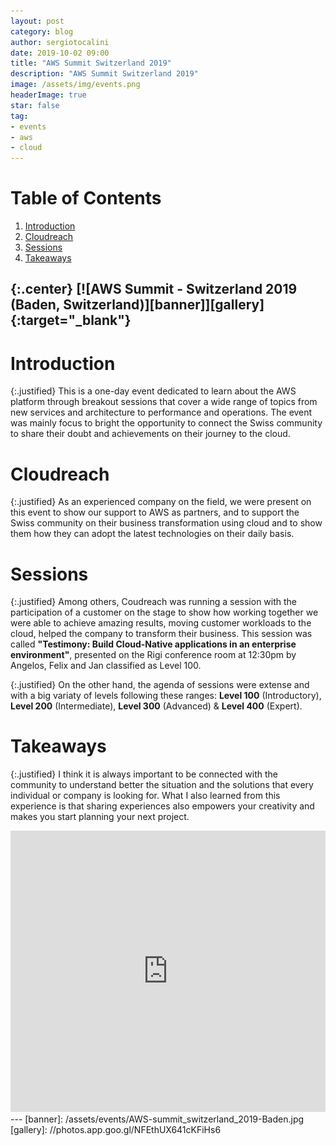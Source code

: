 ```yaml
---
layout: post
category: blog
author: sergiotocalini
date: 2019-10-02 09:00
title: "AWS Summit Switzerland 2019"
description: "AWS Summit Switzerland 2019"
image: /assets/img/events.png
headerImage: true
star: false
tag:
- events
- aws
- cloud
---
```

# Table of Contents
1. [Introduction](#introduction)
2. [Cloudreach](#cloudreach)
3. [Sessions](#sessions)
4. [Takeaways](#takeaways)

{:.center}
[![AWS Summit - Switzerland 2019 (Baden, Switzerland)][banner]][gallery]{:target="_blank"}
---

# Introduction

{:.justified}
This is a one-day event dedicated to learn about the AWS platform through
breakout sessions that cover a wide range of topics from new services and
architecture to performance and operations.
The event was mainly focus to bright the opportunity to connect the Swiss
community to share their doubt and achievements on their journey to the cloud.

# Cloudreach

{:.justified}
As an experienced company on the field, we were present on this event to show our
support to AWS as partners, and to support the Swiss community on their business transformation
using cloud and to show them how they can adopt the latest technologies on their daily basis.

# Sessions

{:.justified}
Among others, Coudreach was running a session with the participation of a
customer on the stage to show how working together we were able to achieve
amazing results, moving customer workloads to the cloud, helped the company to
transform their business. This session was called <b>"Testimony: Build
Cloud-Native applications in an enterprise environment"</b>, presented on the
Rigi conference room at 12:30pm by Angelos, Felix and Jan classified as Level 100.

{:.justified}
On the other hand, the agenda of sessions were extense and with a big variaty of
levels following these ranges: <b>Level 100</b> (Introductory), <b>Level 200</b>
(Intermediate), <b>Level 300</b> (Advanced) & <b>Level 400</b> (Expert).

# Takeaways

{:.justified}
I think it is always important to be connected with the community to understand
better the situation and the solutions that every individual or company is
looking for. What I also learned from this experience is that sharing experiences
also empowers your creativity and makes you start planning your	next project.

<iframe src="https://www.youtube.com/embed/SfSIK9gltwY" frameborder="0" allowfullscreen
	width="100%" height="450px">
</iframe>
---
[banner]: /assets/events/AWS-summit_switzerland_2019-Baden.jpg
[gallery]: //photos.app.goo.gl/NFEthUX641cKFiHs6
